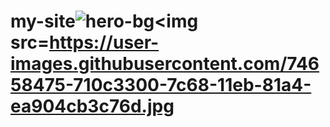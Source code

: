 # my-site![hero-bg](https://user-images.githubusercontent.com/74658475/109854723-710c3300-7c68-11eb-81a4-ea904cb3c76d.jpg)<img src=https://user-images.githubusercontent.com/74658475-710c3300-7c68-11eb-81a4-ea904cb3c76d.jpg
